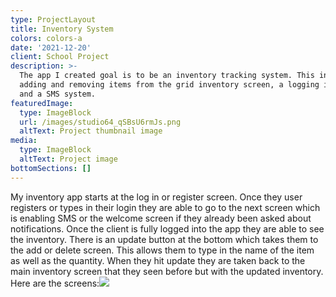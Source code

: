 ```yaml
---
type: ProjectLayout
title: Inventory System
colors: colors-a
date: '2021-12-20'
client: School Project
description: >-
  The app I created goal is to be an inventory tracking system. This includes
  adding and removing items from the grid inventory screen, a logging in system
  and a SMS system.
featuredImage:
  type: ImageBlock
  url: /images/studio64_qSBsU6rmJs.png
  altText: Project thumbnail image
media:
  type: ImageBlock
  altText: Project image
bottomSections: []
---
```

My inventory app starts at the log in or register screen. Once they user registers or types in their login they are able to go to the next screen which is enabling SMS or the welcome screen if they already been asked about notifications. Once the client is fully logged into the app they are able to see the inventory. There is an update button at the bottom which takes them to the add or delete screen. This allows them to type in the name of the item as well as the quantity. When they hit update they are taken back to the main inventory screen that they seen before but with the updated inventory. Here are the screens:![](/images/studio64_qSBsU6rmJs.png)
